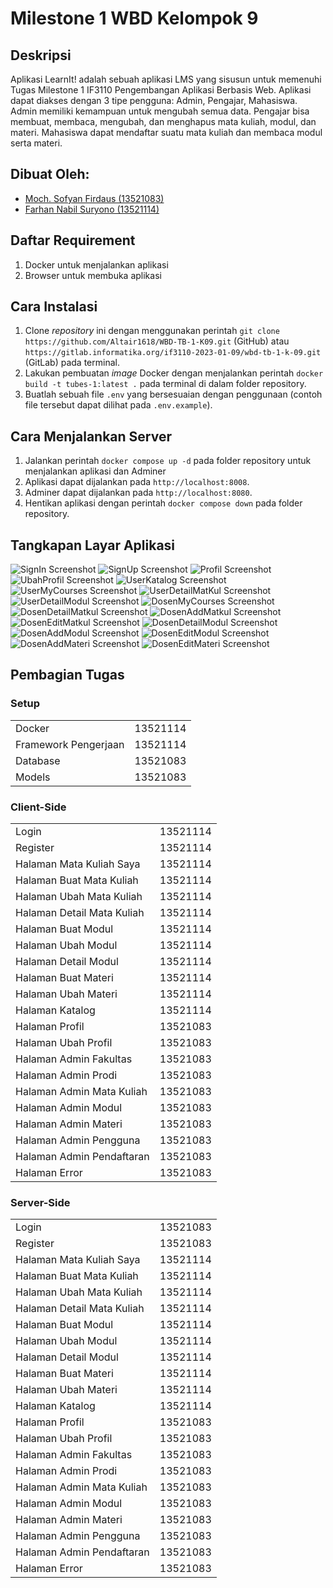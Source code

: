 # Milestone 1 WBD Kelompok 9

## Deskripsi
Aplikasi LearnIt! adalah sebuah aplikasi LMS yang sisusun untuk memenuhi Tugas Milestone 1 IF3110 Pengembangan Aplikasi Berbasis Web. Aplikasi dapat diakses dengan 3 tipe pengguna: Admin, Pengajar, Mahasiswa. Admin memiliki kemampuan untuk mengubah semua data. Pengajar bisa membuat, membaca, mengubah, dan menghapus mata kuliah, modul, dan materi. Mahasiswa dapat mendaftar suatu mata kuliah dan membaca modul serta materi.

## Dibuat Oleh:
- [Moch. Sofyan Firdaus (13521083)](https://github.com/msfir)
- [Farhan Nabil Suryono (13521114)](https://github.com/Altair1618)

## Daftar Requirement
1. Docker untuk menjalankan aplikasi
2. Browser untuk membuka aplikasi

## Cara Instalasi
1. Clone _repository_ ini dengan menggunakan perintah `git clone https://github.com/Altair1618/WBD-TB-1-K09.git` (GitHub) atau `https://gitlab.informatika.org/if3110-2023-01-09/wbd-tb-1-k-09.git` (GitLab) pada terminal.
2. Lakukan pembuatan _image_ Docker dengan menjalankan perintah `docker build -t tubes-1:latest .` pada terminal di dalam folder repository.
3. Buatlah sebuah file `.env` yang bersesuaian dengan penggunaan (contoh file tersebut dapat dilihat pada `.env.example`).

## Cara Menjalankan Server
1. Jalankan perintah `docker compose up -d` pada folder repository untuk menjalankan aplikasi dan Adminer
2. Aplikasi dapat dijalankan pada `http://localhost:8008`.
3. Adminer dapat dijalankan pada `http://localhost:8080`.
4. Hentikan aplikasi dengan perintah `docker compose down` pada folder repository.

## Tangkapan Layar Aplikasi
![SignIn Screenshot](screenshots/SignIn.png)
![SignUp Screenshot](screenshots/SignUp.png)
![Profil Screenshot](screenshots/UserProfil.png)
![UbahProfil Screenshot](screenshots/UserUbahProfil.png)
![UserKatalog Screenshot](screenshots/UserKatalog.png)
![UserMyCourses Screenshot](screenshots/UserMyCourses.png)
![UserDetailMatKul Screenshot](screenshots/UserDetailMatKul.png)
![UserDetailModul Screenshot](screenshots/UserDetailModul.png)
![DosenMyCourses Screenshot](screenshots/DosenMyCourses.png)
![DosenDetailMatkul Screenshot](screenshots/DosenDetailMatkul.png)
![DosenAddMatkul Screenshot](screenshots/DosenAddMatkul.png)
![DosenEditMatkul Screenshot](screenshots/DosenEditMatkul.png)
![DosenDetailModul Screenshot](screenshots/DosenDetailModul.png)
![DosenAddModul Screenshot](screenshots/DosenAddModul.png)
![DosenEditModul Screenshot](screenshots/DosenEditModul.png)
![DosenAddMateri Screenshot](screenshots/DosenAddMateri.png)
![DosenEditMateri Screenshot](screenshots/DosenEditMateri.png)

## Pembagian Tugas
### Setup
<table>
  <tbody>
    <tr>
      <td>Docker</td>
      <td>13521114</td>
    </tr>
    <tr>
      <td>Framework Pengerjaan</td>
      <td>13521114</td>
    </tr>
    <tr>
      <td>Database</td>
      <td>13521083</td>
    </tr>
    <tr>
      <td>Models</td>
      <td>13521083</td>
    </tr>
  </tbody>
</table>

### Client-Side
<table>
  <tbody>
    <tr>
      <td>Login</td>
      <td>13521114</td>
    </tr>
    <tr>
      <td>Register</td>
      <td>13521114</td>
    </tr>
    <tr>
      <td>Halaman Mata Kuliah Saya</td>
      <td>13521114</td>
    </tr>
    <tr>
      <td>Halaman Buat Mata Kuliah</td>
      <td>13521114</td>
    </tr>
    <tr>
      <td>Halaman Ubah Mata Kuliah</td>
      <td>13521114</td>
    </tr>
    <tr>
      <td>Halaman Detail Mata Kuliah</td>
      <td>13521114</td>
    </tr>
    <tr>
      <td>Halaman Buat Modul</td>
      <td>13521114</td>
    </tr>
    <tr>
      <td>Halaman Ubah Modul</td>
      <td>13521114</td>
    </tr>
    <tr>
      <td>Halaman Detail Modul</td>
      <td>13521114</td>
    </tr>
    <tr>
      <td>Halaman Buat Materi</td>
      <td>13521114</td>
    </tr>
    <tr>
      <td>Halaman Ubah Materi</td>
      <td>13521114</td>
    </tr>
    <tr>
      <td>Halaman Katalog</td>
      <td>13521114</td>
    </tr>
    <tr>
      <td>Halaman Profil</td>
      <td>13521083</td>
    </tr>
    <tr>
      <td>Halaman Ubah Profil</td>
      <td>13521083</td>
    </tr>
    <tr>
      <td>Halaman Admin Fakultas</td>
      <td>13521083</td>
    </tr>
    <tr>
      <td>Halaman Admin Prodi</td>
      <td>13521083</td>
    </tr>
    <tr>
      <td>Halaman Admin Mata Kuliah</td>
      <td>13521083</td>
    </tr>
    <tr>
      <td>Halaman Admin Modul</td>
      <td>13521083</td>
    </tr>
    <tr>
      <td>Halaman Admin Materi</td>
      <td>13521083</td>
    </tr>
    <tr>
      <td>Halaman Admin Pengguna</td>
      <td>13521083</td>
    </tr>
    <tr>
      <td>Halaman Admin Pendaftaran</td>
      <td>13521083</td>
    </tr>
    <tr>
      <td>Halaman Error</td>
      <td>13521083</td>
    </tr>
  </tbody>
</table>

### Server-Side
<table>
  <tbody>
    <tr>
      <td>Login</td>
      <td>13521083</td>
    </tr>
    <tr>
      <td>Register</td>
      <td>13521083</td>
    </tr>
    <tr>
      <td>Halaman Mata Kuliah Saya</td>
      <td>13521114</td>
    </tr>
    <tr>
      <td>Halaman Buat Mata Kuliah</td>
      <td>13521114</td>
    </tr>
    <tr>
      <td>Halaman Ubah Mata Kuliah</td>
      <td>13521114</td>
    </tr>
    <tr>
      <td>Halaman Detail Mata Kuliah</td>
      <td>13521114</td>
    </tr>
    <tr>
      <td>Halaman Buat Modul</td>
      <td>13521114</td>
    </tr>
    <tr>
      <td>Halaman Ubah Modul</td>
      <td>13521114</td>
    </tr>
    <tr>
      <td>Halaman Detail Modul</td>
      <td>13521114</td>
    </tr>
    <tr>
      <td>Halaman Buat Materi</td>
      <td>13521114</td>
    </tr>
    <tr>
      <td>Halaman Ubah Materi</td>
      <td>13521114</td>
    </tr>
    <tr>
      <td>Halaman Katalog</td>
      <td>13521114</td>
    </tr>
    <tr>
      <td>Halaman Profil</td>
      <td>13521083</td>
    </tr>
    <tr>
      <td>Halaman Ubah Profil</td>
      <td>13521083</td>
    </tr>
    <tr>
      <td>Halaman Admin Fakultas</td>
      <td>13521083</td>
    </tr>
    <tr>
      <td>Halaman Admin Prodi</td>
      <td>13521083</td>
    </tr>
    <tr>
      <td>Halaman Admin Mata Kuliah</td>
      <td>13521083</td>
    </tr>
    <tr>
      <td>Halaman Admin Modul</td>
      <td>13521083</td>
    </tr>
    <tr>
      <td>Halaman Admin Materi</td>
      <td>13521083</td>
    </tr>
    <tr>
      <td>Halaman Admin Pengguna</td>
      <td>13521083</td>
    </tr>
    <tr>
      <td>Halaman Admin Pendaftaran</td>
      <td>13521083</td>
    </tr>
    <tr>
      <td>Halaman Error</td>
      <td>13521083</td>
    </tr>
  </tbody>
</table>
